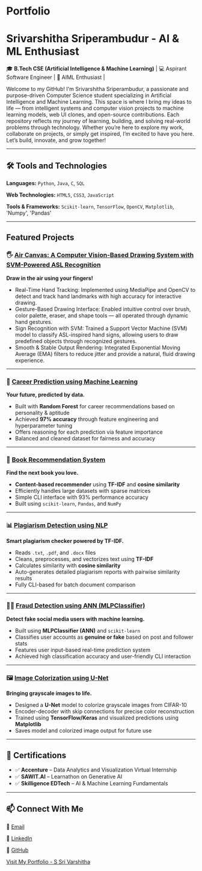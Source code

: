 # Portfolio

# Srivarshitha Sriperambudur - AI & ML Enthusiast

🎓 **B.Tech CSE (Artificial Intelligence & Machine Learning)** | 💻 Aspirant Software Engineer | 🤖 AIML Enthusiast |

Welcome to my GitHub! I'm Srivarshitha Sriperambudur, a passionate and purpose-driven Computer Science student specializing in Artificial Intelligence and Machine Learning. This space is where I bring my ideas to life — from intelligent systems and computer vision projects to machine learning models, web UI clones, and open-source contributions. Each repository reflects my journey of learning, building, and solving real-world problems through technology. Whether you’re here to explore my work, collaborate on projects, or simply get inspired, I’m excited to have you here. Let’s build, innovate, and grow together!

---

## 🛠️ Tools and Technologies

**Languages:**
`Python`, `Java`, `C`, `SQL`

**Web Technologies:**
`HTML5`, `CSS3`, `JavaScript`

**Tools & Frameworks:**
`Scikit-learn`, `TensorFlow`, `OpenCV`, `Matplotlib`, 'Numpy', 'Pandas'

---

## Featured Projects

### 🖐️ [Air Canvas: A Computer Vision-Based Drawing System with SVM-Powered ASL Recognition](https://github.com/SriVarshitha-Sriperambudur/Air-Canvas-A-Computer-Vision-Based-Drawing-System-with-SVM-Powered-ASL-Recognition)

**Draw in the air using your fingers!**
* Real-Time Hand Tracking: Implemented using MediaPipe and OpenCV to detect and track hand landmarks with high accuracy for interactive drawing.
* Gesture-Based Drawing Interface: Enabled intuitive control over brush, color palette, eraser, and shape tools — all operated through dynamic hand gestures.
* Sign Recognition with SVM: Trained a Support Vector Machine (SVM) model to classify ASL-inspired hand signs, allowing users to draw predefined objects through recognized gestures.
* Smooth & Stable Output Rendering: Integrated Exponential Moving Average (EMA) filters to reduce jitter and provide a natural, fluid drawing experience.
---

### 🧠 [Career Prediction using Machine Learning](https://github.com/SriVarshitha-Sriperambudur/Career-prediction-using-ML)

**Your future, predicted by data.**

* Built with **Random Forest** for career recommendations based on personality & aptitude
* Achieved **97% accuracy** through feature engineering and hyperparameter tuning
* Offers reasoning for each prediction via feature importance
* Balanced and cleaned dataset for fairness and accuracy

---

### 📖 [Book Recommendation System](https://github.com/SriVarshitha-Sriperambudur/Book-Recommendation-System)

**Find the next book you love.**

* **Content-based recommender** using **TF-IDF** and **cosine similarity**
* Efficiently handles large datasets with sparse matrices
* Simple CLI interface with 93% performance accuracy
* Built using `scikit-learn`, `Pandas`, and `NumPy`

---


### 📊 [Plagiarism Detection using NLP](https://github.com/SriVarshitha-Sriperambudur/Plagiarism-Detection)

**Smart plagiarism checker powered by TF-IDF.**

* Reads `.txt`, `.pdf`, and `.docx` files
* Cleans, preprocesses, and vectorizes text using **TF-IDF**
* Calculates similarity with **cosine similarity**
* Auto-generates detailed plagiarism reports with pairwise similarity results
* Fully CLI-based for batch document comparison

---

### 👮‍♀️ [Fraud Detection using ANN (MLPClassifier)](https://github.com/SriVarshitha-Sriperambudur/Social-Media-Fraud-Detection-using-ANN)

**Detect fake social media users with machine learning.**

* Built using **MLPClassifier (ANN)** and `scikit-learn`
* Classifies user accounts as **genuine or fake** based on post and follower stats
* Features user input-based real-time prediction system
* Achieved high classification accuracy and user-friendly CLI interaction

---

### 🖼️ [Image Colorization using U-Net](https://github.com/SriVarshitha-Sriperambudur/Image-Colorization-using-U-NET)

**Bringing grayscale images to life.**

* Designed a **U-Net** model to colorize grayscale images from CIFAR-10
* Encoder-decoder with skip connections for precise color reconstruction
* Trained using **TensorFlow/Keras** and visualized predictions using **Matplotlib**
* Saves model and colorized image output for future use

---


## 📜 Certifications

* ✅ **Accenture** – Data Analytics and Visualization Virtual Internship
* ✅ **SAWIT.AI** – Learnathon on Generative AI
* ✅ **Skilligence EDTech** – AI & Machine Learning Fundamentals

---

## 📫 Connect With Me

📧 [Email](mailto:srivarshitha0508@gmail.com)

🔗 [LinkedIn](https://linkedin.com/in/srivarshitha-sriperambudur)

📂 [GitHub](https://github.com/SriVarshitha-Sriperambudur)

[Visit My Portfolio - S Sri Varshitha](https://student-name-ai-ml-kzv2agl.gamma.site/)


